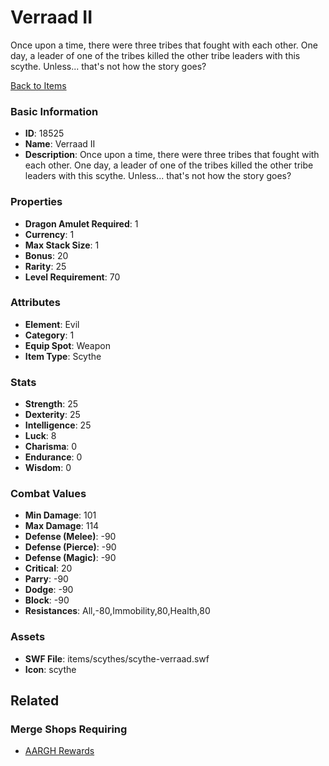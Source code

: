 # Verraad II

Once upon a time, there were three tribes that fought with each other. One day, a leader of one of the tribes killed the other tribe leaders with this scythe. Unless... that's not how the story goes?

[Back to Items](../items.md)

### Basic Information

- **ID**: 18525
- **Name**: Verraad II
- **Description**: Once upon a time, there were three tribes that fought with each other. One day, a leader of one of the tribes killed the other tribe leaders with this scythe. Unless... that&#039;s not how the story goes?

### Properties

- **Dragon Amulet Required**: 1
- **Currency**: 1
- **Max Stack Size**: 1
- **Bonus**: 20
- **Rarity**: 25
- **Level Requirement**: 70

### Attributes

- **Element**: Evil
- **Category**: 1
- **Equip Spot**: Weapon
- **Item Type**: Scythe

### Stats

- **Strength**: 25
- **Dexterity**: 25
- **Intelligence**: 25
- **Luck**: 8
- **Charisma**: 0
- **Endurance**: 0
- **Wisdom**: 0

### Combat Values

- **Min Damage**: 101
- **Max Damage**: 114
- **Defense (Melee)**: -90
- **Defense (Pierce)**: -90
- **Defense (Magic)**: -90
- **Critical**: 20
- **Parry**: -90
- **Dodge**: -90
- **Block**: -90
- **Resistances**: All,-80,Immobility,80,Health,80

### Assets

- **SWF File**: items/scythes/scythe-verraad.swf
- **Icon**: scythe

## Related

### Merge Shops Requiring

- [AARGH Rewards](../merge-shops/298-aargh-rewards.md)

